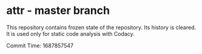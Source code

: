# attr - master branch

This repository contains frozen state of the repository.
Its history is cleared. It is used only for static code
analysis with Codacy.

Commit Time: 1687857547